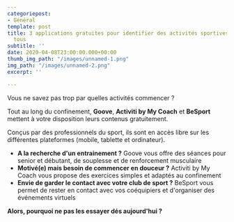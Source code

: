 ```yaml
---
categoriepost:
- Général
template: post
title: 3 applications gratuites pour identifier des activités sportives adaptées à
  tous
subtitle: ''
date: 2020-04-08T23:00:00.000+00:00
thumb_img_path: "/images/unnamed-1.png"
img_path: "/images/unnamed-2.png"
excerpt: ''

---
```

Vous ne savez pas trop par quelles activités commencer ?

Tout au long du confinement, **Goove**, **Activiti by My Coach** et **BeSport** mettent à votre disposition leurs contenus gratuitement.

Conçus par des professionnels du sport, ils sont en accès libre sur les différentes plateformes (mobile, tablette et ordinateur).

* **A la recherche d'un entrainement ?** Goove vous offre des séances pour senior et débutant, de souplesse et de renforcement musculaire
* **Motivé(e) mais besoin de commencer en douceur ?** Activiti by My Coach vous propose des exercices simples et adaptés au confinement
* **Envie de garder le contact avec votre club de sport ?** BeSport vous permet de rester en contact avec vos coéquipiers et d'organiser des événements virtuels

**Alors, pourquoi ne pas les essayer dés aujourd'hui ?**